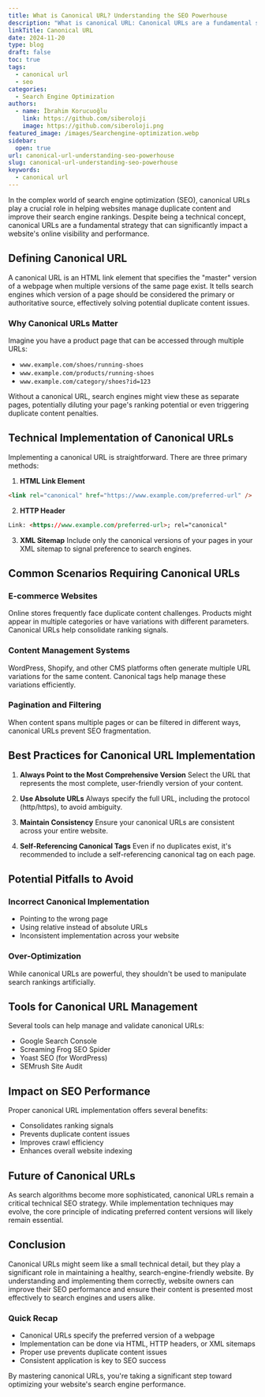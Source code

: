 ```yaml
---
title: What is Canonical URL? Understanding the SEO Powerhouse
description: "What is canonical URL: Canonical URLs are a fundamental strategy that can significantly impact a website's online visibility and performance."
linkTitle: Canonical URL
date: 2024-11-20
type: blog
draft: false
toc: true
tags:
  - canonical url
  - seo
categories:
  - Search Engine Optimization
authors:
  - name: İbrahim Korucuoğlu
    link: https://github.com/siberoloji
    image: https://github.com/siberoloji.png
featured_image: /images/Searchengine-optimization.webp
sidebar:
  open: true
url: canonical-url-understanding-seo-powerhouse
slug: canonical-url-understanding-seo-powerhouse
keywords:
  - canonical url
---
```


In the complex world of search engine optimization (SEO), canonical URLs play a crucial role in helping websites manage duplicate content and improve their search engine rankings. Despite being a technical concept, canonical URLs are a fundamental strategy that can significantly impact a website's online visibility and performance.

## Defining Canonical URL

A canonical URL is an HTML link element that specifies the "master" version of a webpage when multiple versions of the same page exist. It tells search engines which version of a page should be considered the primary or authoritative source, effectively solving potential duplicate content issues.

### Why Canonical URLs Matter

Imagine you have a product page that can be accessed through multiple URLs:

- `www.example.com/shoes/running-shoes`
- `www.example.com/products/running-shoes`
- `www.example.com/category/shoes?id=123`

Without a canonical URL, search engines might view these as separate pages, potentially diluting your page's ranking potential or even triggering duplicate content penalties.

## Technical Implementation of Canonical URLs

Implementing a canonical URL is straightforward. There are three primary methods:

1. **HTML Link Element**

```html
<link rel="canonical" href="https://www.example.com/preferred-url" />
```

2. **HTTP Header**

```html
Link: <https://www.example.com/preferred-url>; rel="canonical"
```

3. **XML Sitemap**
Include only the canonical versions of your pages in your XML sitemap to signal preference to search engines.

## Common Scenarios Requiring Canonical URLs

### E-commerce Websites

Online stores frequently face duplicate content challenges. Products might appear in multiple categories or have variations with different parameters. Canonical URLs help consolidate ranking signals.

### Content Management Systems

WordPress, Shopify, and other CMS platforms often generate multiple URL variations for the same content. Canonical tags help manage these variations efficiently.

### Pagination and Filtering

When content spans multiple pages or can be filtered in different ways, canonical URLs prevent SEO fragmentation.

## Best Practices for Canonical URL Implementation

1. **Always Point to the Most Comprehensive Version**
   Select the URL that represents the most complete, user-friendly version of your content.

2. **Use Absolute URLs**
   Always specify the full URL, including the protocol (http/https), to avoid ambiguity.

3. **Maintain Consistency**
   Ensure your canonical URLs are consistent across your entire website.

4. **Self-Referencing Canonical Tags**
   Even if no duplicates exist, it's recommended to include a self-referencing canonical tag on each page.

## Potential Pitfalls to Avoid

### Incorrect Canonical Implementation

- Pointing to the wrong page
- Using relative instead of absolute URLs
- Inconsistent implementation across your website

### Over-Optimization

While canonical URLs are powerful, they shouldn't be used to manipulate search rankings artificially.

## Tools for Canonical URL Management

Several tools can help manage and validate canonical URLs:

- Google Search Console
- Screaming Frog SEO Spider
- Yoast SEO (for WordPress)
- SEMrush Site Audit

## Impact on SEO Performance

Proper canonical URL implementation offers several benefits:

- Consolidates ranking signals
- Prevents duplicate content issues
- Improves crawl efficiency
- Enhances overall website indexing

## Future of Canonical URLs

As search algorithms become more sophisticated, canonical URLs remain a critical technical SEO strategy. While implementation techniques may evolve, the core principle of indicating preferred content versions will likely remain essential.

## Conclusion

Canonical URLs might seem like a small technical detail, but they play a significant role in maintaining a healthy, search-engine-friendly website. By understanding and implementing them correctly, website owners can improve their SEO performance and ensure their content is presented most effectively to search engines and users alike.

### Quick Recap

- Canonical URLs specify the preferred version of a webpage
- Implementation can be done via HTML, HTTP headers, or XML sitemaps
- Proper use prevents duplicate content issues
- Consistent application is key to SEO success

By mastering canonical URLs, you're taking a significant step toward optimizing your website's search engine performance.
